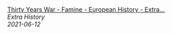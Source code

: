 <!--2024-07-21 00:21:39-->
<div class="yb">
  <a class="nodecor" href="/index.html?istoriya/thirty_years_war_-_famine_-_european_history_-_extra_history_-_part_3">
    <img class="preview" data-videoid="imvblptadds" src="https://i.ytimg.com/vi/imvblptadds/hqdefault.jpg" align="middle" alt="">
  </a>
  <div class="inlbl text">
    <a class="nodecor" href="/index.html?istoriya/thirty_years_war_-_famine_-_european_history_-_extra_history_-_part_3">Thirty Years War - Famine - European History - Extra...</a><br>
    <i class="smaller2">Extra History</i><br>
    <i class="smaller3">2021-06-12</i>
  </div>
</div>
